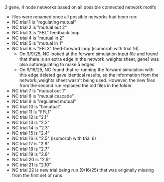 3 gene, 4 node networks based on all possible connected network motifs
- files were renamed once all possible networks had been run: 
- NC trial 1 is "regulating mutual"
- NC trial 2 is "mutual out 2"
- NC trial 3 is "FBL" feedback loop
- NC trial 4 is "mutual in 2"
- NC trial 5 is "mutual in 1" 
- NC trial 6 is "FFL3" feed-forward loop (isomorph with trial 16).
  - On 9/9/25, NC looked at the forward simulation input file and found that there is an extra edge in the network_weights sheet, gene1 was also autoregulating to make 5 edges.
  - On 9/16/25, NC found that re-running the forward simulation with this edge deleted gave identical results, so the information from the network_weights sheet wasn't being used. However, the new files from the second run replaced the old files in the folder.
- NC trial 7 is "mutual out 1"
- NC trial 8 is "mutual cascade"
- NC trial 9 is "regulated mutual"
- NC trial 10 is "bimutual"
- NC trial 11 is "FFL1"
- NC trial 12 is "2.1"
- NC trial 13 is "2.2" 
- NC trial 14 is "2.3"
- NC trial 15 is "2.4"
- NC trial 16 is "2.5" (isomorph with trial 6)
- NC trial 17 is "2.6"
- NC trial 18 is "2.7"
- NC trial 19 is "2.8"
- NC trial 20 is "2.9"
- NC trial 21 is "2.10"
- NC trial 22 is new trial being run (9/16/25) that was originally missing from the first set of runs 
